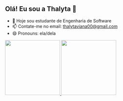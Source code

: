 ## Olá! Eu sou a Thalyta 👋


- 🔭 Hoje sou estudante de Engenharia de Software
- 📫 Contate-me no email: thalytaviana00@gmail.com
- 😄 Pronouns: ela/dela

<div>
  <a href="https://www.linkedin.com/in/thalyta-viana/">
    
  <img height= "180em" src= "![Anurag's GitHub stats](https://github-readme-stats.vercel.app/api?username=thalytaviana&hide=stars,prs&show_icons=true&theme=jolly)" />
  <img height= "180em" src= "[![Top Langs](https://github-readme-stats.vercel.app/api/top-langs/?username=thalytaviana&theme=jolly&layout=compact)](https://github.com/anuraghazra/github-readme-stats)" />

</div>
